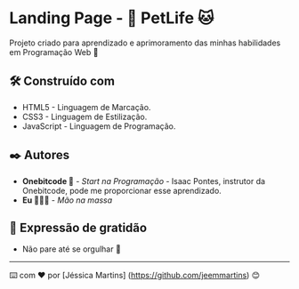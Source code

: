 # Landing Page - 🐶 PetLife 🐱

Projeto criado para aprendizado e aprimoramento das minhas habilidades em Programação Web 🚀

## 🛠️ Construído com

* HTML5 - Linguagem de Marcação.
* CSS3 - Linguagem de Estilização.
* JavaScript - Linguagem de Programação.

## ✒️ Autores

* **Onebitcode 🤘** - *Start na Programação* - Isaac Pontes, instrutor da Onebitcode, pode me proporcionar esse aprendizado.
* **Eu 👩🏻‍💻** - *Mão na massa* 

## 🎁 Expressão de gratidão

* Não pare até se orgulhar 🌻

---
⌨️ com ❤️ por [Jéssica Martins] (https://github.com/jeemmartins) 😊
